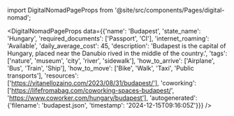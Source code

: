 
import DigitalNomadPageProps from '@site/src/components/Pages/digital-nomad';

<DigitalNomadPageProps
    data={{'name': 'Budapest', 'state_name': 'Hungary', 'required_documents': ['Passport', 'CI'], 'internet_roaming': 'Available', 'daily_average_cost': 45, 'description': 'Budapest is the capital of Hungary, placed near the Danubio rived in the middle of the country.', 'tags': ['nature', 'museum', 'city', 'river', 'sidewalk'], 'how_to_arrive': ['Airplane', 'Bus', 'Train', 'Ship'], 'how_to_move': ['Bike', 'Walk', 'Taxi', 'Public transports'], 'resources': ['https://vitanellozaino.com/2023/08/31/budapest/'], 'coworking': ['https://lifefromabag.com/coworking-spaces-budapest/', 'https://www.coworker.com/hungary/budapest'], 'autogenerated': {'filename': 'budapest.json', 'timestamp': '2024-12-15T09:16:05Z'}}}
/>
